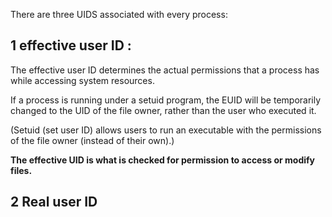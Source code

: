 There are three UIDS associated with every process:

## 1 effective user ID :

The effective user ID determines the actual permissions that a process has while accessing system resources.

If a process is running under a setuid program, the EUID will be temporarily changed to the UID of the file owner, rather than the user who executed it.

(Setuid (set user ID) allows users to run an executable with the permissions of the file owner (instead of their own).)

**The effective UID is what is checked for permission to access or modify files.**

## 2 Real user ID

